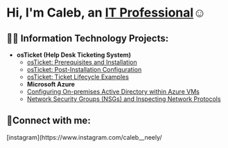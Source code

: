 <h1>Hi, I'm Caleb, an <a href="https://linkedin.com/in/Caleb">IT Professional</a>☺</h1>

<h2>👨‍💻 Information Technology Projects:</h2>

- <b>osTicket (Help Desk Ticketing System)</b>
  - [osTicket: Prerequisites and Installation](https://github.com/Cfunderburk6/osticket-prereqs/tree/main#readme)
  -  [osTicket: Post-Installation Configuration](https://github.com/Cfunderburk6/osticket-post-install)
  - [osTicket: Ticket Lifecycle Examples](https://github.com/Cfunderburk6/Ticket-Lifecycle)
  - <b>Microsoft Azure</b>
  - [Configuring On-premises Active Directory within Azure VMs](https://github.com/Cfunderburk6/Configuring-Active-Directory-With-Azure-VMs)
  - [Network Security Groups (NSGs) and Inspecting Network Protocols](https://github.com/Cfunderburk6/NSGs-and-Inspecting-Traffic-Between-Azure-VMs/blob/main/README.md)
<h2>🤳Connect with me:</h2> 
[instagram](https://www.instagram.com/caleb__neely/

